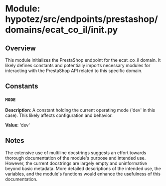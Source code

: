 # Module: hypotez/src/endpoints/prestashop/domains/ecat_co_il/__init__.py

## Overview

This module initializes the PrestaShop endpoint for the ecat_co_il domain.  It likely defines constants and potentially imports necessary modules for interacting with the PrestaShop API related to this specific domain.


## Constants

### `MODE`

**Description**:  A constant holding the current operating mode ('dev' in this case).  This likely affects configuration and behavior.

**Value**: 'dev'


## Notes

The extensive use of multiline docstrings suggests an effort towards thorough documentation of the module's purpose and intended use.  However, the current docstrings are largely empty and uninformative beyond basic metadata. More detailed descriptions of the intended use, the variables, and the module's functions would enhance the usefulness of this documentation.